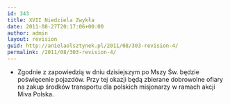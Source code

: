 ```yaml
---
id: 343
title: XVII Niedziela Zwykła
date: 2011-08-27T20:17:06+00:00
author: admin
layout: revision
guid: http://anielaolsztynek.pl/2011/08/303-revision-4/
permalink: /2011/08/303-revision-4/
---
```

  * Zgodnie z zapowiedzią w dniu dzisiejszym po Mszy Św. będzie poświęcenie pojazdów. Przy tej okazji będą zbierane dobrowolne ofiary na zakup środków transportu dla polskich misjonarzy w ramach akcji Miva Polska.